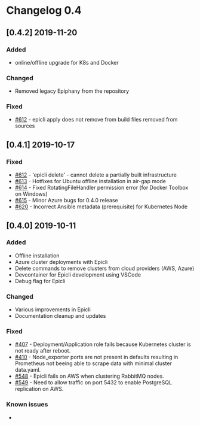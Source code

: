 # Changelog 0.4

## [0.4.2] 2019-11-20

### Added

- online/offline upgrade for K8s and Docker

### Changed

- Removed legacy Epiphany from the repository

### Fixed

- [#612](https://github.com/epiphany-platform/epiphany/issues/694) - epicli apply does not remove from build files removed from sources

## [0.4.1] 2019-10-17

### Fixed

- [#612](https://github.com/epiphany-platform/epiphany/issues/612) - 'epicli delete' - cannot delete a partially built infrastructure
- [#613](https://github.com/epiphany-platform/epiphany/pull/613) - Hotfixes for Ubuntu offline installation in air-gap mode
- [#614](https://github.com/epiphany-platform/epiphany/pull/614) - Fixed RotatingFileHandler permission error (for Docker Toolbox on Windows)
- [#615](https://github.com/epiphany-platform/epiphany/issues/615) - Minor Azure bugs for 0.4.0 release
- [#620](https://github.com/epiphany-platform/epiphany/issues/620) - Incorrect Ansible metadata (prerequisite) for Kubernetes Node

## [0.4.0] 2019-10-11

### Added

- Offline installation
- Azure cluster deployments with Epicli
- Delete commands to remove clusters from cloud providers (AWS, Azure)
- Devcontainer for Epicli development using VSCode
- Debug flag for Epicli

### Changed

- Various improvements in Epicli
- Documentation cleanup and updates

### Fixed

- [#407](https://github.com/epiphany-platform/epiphany/issues/407) - Deployment/Application role fails because Kubernetes cluster is not ready after reboot.
- [#410](https://github.com/epiphany-platform/epiphany/issues/410) - Node_exporter ports are not present in defaults resulting in Prometheus not beeing able to scrape data with minimal cluster data.yaml.
- [#548](https://github.com/epiphany-platform/epiphany/issues/548) - Epicli fails on AWS when clustering RabbitMQ nodes.
- [#549](https://github.com/epiphany-platform/epiphany/issues/549) - Need to allow traffic on port 5432 to enable PostgreSQL replication on AWS.

### Known issues

-
